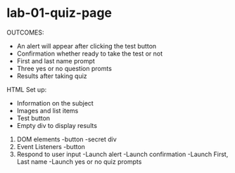 # lab-01-quiz-page

OUTCOMES:
- An alert will appear after clicking the test button
- Confirmation whether ready to take the test or not
- First and last name prompt
- Three yes or no question promts
- Results after taking quiz

HTML Set up:
- Information on the subject
- Images and list items
- Test button
- Empty div to display results

1) DOM elements
    -button
    -secret div
2) Event Listeners
    -button
3) Respond to user input
    -Launch alert
    -Launch confirmation
    -Launch First, Last name
    -Launch yes or no quiz prompts
    
